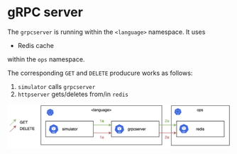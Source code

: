 # gRPC server

The `grpcserver` is running within the `<language>` namespace. It uses

- Redis cache

within the `ops` namespace.

The corresponding `GET` and `DELETE` producure works as follows:

1. `simulator` calls `grpcserver`
2. `httpserver` gets/deletes from/in `redis`

![workflow](/media/grpcserver_workflow.png)

